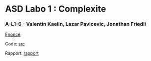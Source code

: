 # ASD Labo 1 : Complexite

### A-L1-6 - Valentin Kaelin, Lazar Pavicevic, Jonathan Friedli

[Enoncé](enonce)

Code: [src](src)

Rapport: [rapport](rapport)
